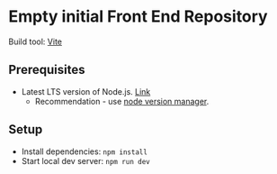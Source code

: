 # Empty initial Front End Repository

Build tool: [Vite](https://vite.dev/)

## Prerequisites
- Latest LTS version of Node.js. [Link](https://nodejs.org/en/download)
    - Recommendation - use [node version manager](https://github.com/coreybutler/nvm-windows).

## Setup
- Install dependencies: `npm install`
- Start local dev server: `npm run dev`